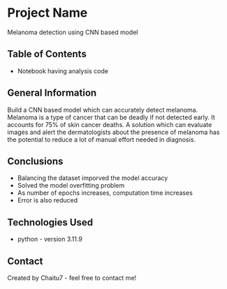 # Project Name
Melanoma detection using CNN based model


## Table of Contents
* Notebook having analysis code


## General Information
Build a CNN based model which can accurately detect melanoma. Melanoma is a type of cancer that can be deadly if not detected early. It accounts for 75% of skin cancer deaths. A solution which can evaluate images and alert the dermatologists about the presence of melanoma has the potential to reduce a lot of manual effort needed in diagnosis.


## Conclusions
- Balancing the dataset imporved the model accuracy
- Solved the model overfitting problem
- As number of epochs increases, computation time increases
- Error is also reduced 



## Technologies Used
- python - version 3.11.9



## Contact
Created by Chaitu7 - feel free to contact me!
